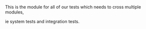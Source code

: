 This is the module for all of our tests which needs to cross multiple modules,

ie system tests and integration tests.
